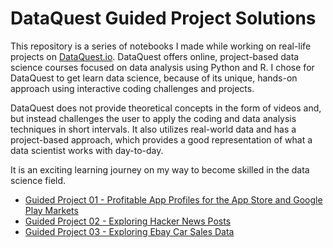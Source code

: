 # DataQuest Guided Project Solutions

This repository is a series of notebooks I made while working on real-life projects on [DataQuest.io](https://www.dataquest.io/blog/data-science-bootcamp/). DataQuest offers online, project-based data science courses focused on data analysis using Python and R. I chose for DataQuest to get learn data science, because of its unique, hands-on approach using interactive coding challenges and projects. 

DataQuest does not provide theoretical concepts in the form of videos and, but instead challenges the user to apply the coding and data analysis techniques in short intervals. It also utilizes real-world data and has a project-based approach, which provides a good representation of what a data scientist works with day-to-day.

It is an exciting learning journey on my way to become skilled in the data science field.

* [Guided Project 01 - Profitable App Profiles for the App Store and Google Play Markets](https://github.com/Rossel/DataQuest_Projects/tree/master/Guided%20Project%2001)
* [Guided Project 02 - Exploring Hacker News Posts](https://github.com/Rossel/dataquest_projects/tree/master/Guided%20Project%2002)
* [Guided Project 03 - Exploring Ebay Car Sales Data](https://github.com/Rossel/DataQuest_Projects/tree/master/Guided%20Project%2003)
